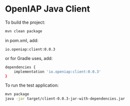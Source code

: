 # OpenIAP Java Client

To build the project:
```bash
mvn clean package
```

in pom.xml, add:
```
io.openiap:client:0.0.3
```

or for Gradle uses, add:
```bash
dependencies {
    implementation 'io.openiap:client:0.0.3'
}
```

To run the test application:
```bash
mvn package
java -jar target/client-0.0.3-jar-with-dependencies.jar
```

